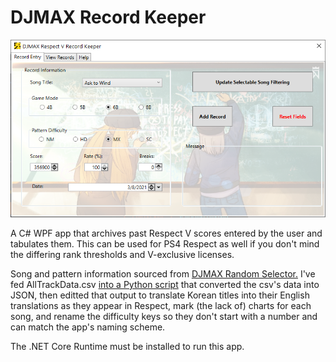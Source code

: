 # DJMAX Record Keeper
![Add record preview](images/preview_main.png)

A C# WPF app that archives past Respect V scores entered by the user and tabulates them.
This can be used for PS4 Respect as well if you don't mind the differing rank thresholds and V-exclusive licenses.

Song and pattern information sourced from [DJMAX Random Selector.](https://github.com/wowvv0w/DJMAX_Random_Selector)
I've fed AllTrackData.csv [into a Python script](https://github.com/hishigami/DJMAX-Record-Keeper/blob/master/bool_tracks.py) that converted the csv's data into JSON, then editted that output to translate Korean titles into their English translations as they appear in Respect, mark (the lack of) charts for each song, and rename the difficulty keys so they don't start with a number and can match the app's naming scheme.

The .NET Core Runtime must be installed to run this app.
